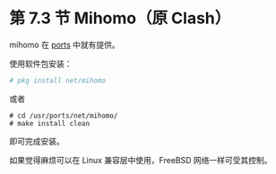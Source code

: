 # 第 7.3 节 Mihomo（原 Clash）

mihomo 在 [ports](https://www.freshports.org/net/mihomo) 中就有提供。

使用软件包安装：

```sh
# pkg install net/mihomo
```

或者

```
# cd /usr/ports/net/mihomo/ 
# make install clean
```

即可完成安装。


如果觉得麻烦可以在 Linux 兼容层中使用，FreeBSD 网络一样可受其控制。
